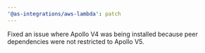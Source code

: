 ```yaml
---
'@as-integrations/aws-lambda': patch
---
```


Fixed an issue where Apollo V4 was being installed because peer dependencies were not restricted to Apollo V5.
